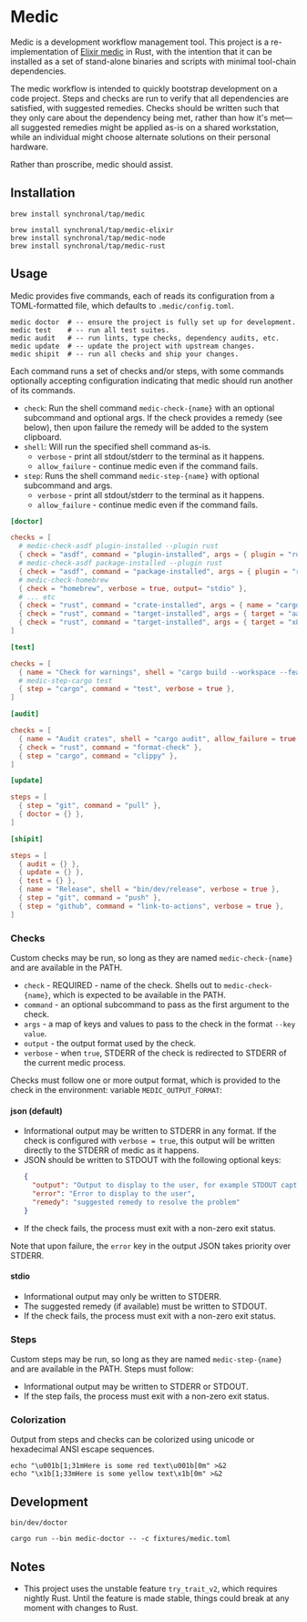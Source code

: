 # Medic

Medic is a development workflow management tool. This project is a
re-implementation of [Elixir medic](https://github.com/synchronal/medic)
in Rust, with the intention that it can be installed as a set of
stand-alone binaries and scripts with minimal tool-chain dependencies.

The medic workflow is intended to quickly bootstrap development on a code
project. Steps and checks are run to verify that all dependencies are
satisfied, with suggested remedies. Checks should be written such that they
only care about the dependency being met, rather than how it's met—all
suggested remedies might be applied as-is on a shared workstation, while
an individual might choose alternate solutions on their personal hardware.

Rather than proscribe, medic should assist.


## Installation

```shell
brew install synchronal/tap/medic

brew install synchronal/tap/medic-elixir
brew install synchronal/tap/medic-node
brew install synchronal/tap/medic-rust
```


## Usage

Medic provides five commands, each of reads its configuration from a
TOML-formatted file, which defaults to `.medic/config.toml`.

```shell
medic doctor  # -- ensure the project is fully set up for development.
medic test    # -- run all test suites.
medic audit   # -- run lints, type checks, dependency audits, etc.
medic update  # -- update the project with upstream changes.
medic shipit  # -- run all checks and ship your changes.
```

Each command runs a set of checks and/or steps, with some commands optionally
accepting configuration indicating that medic should run another of its commands.

- `check`: Run the shell command `medic-check-{name}` with an optional subcommand and
  optional args. If the check provides a remedy (see below), then upon failure the remedy
  will be added to the system clipboard.
- `shell`: Will run the specified shell command as-is.
  - `verbose` - print all stdout/stderr to the terminal as it happens.
  - `allow_failure` - continue medic even if the command fails.
- `step`: Runs the shell command `medic-step-{name}` with optional subcommand and args.
  - `verbose` - print all stdout/stderr to the terminal as it happens.
  - `allow_failure` - continue medic even if the command fails.

```toml
[doctor]

checks = [
  # medic-check-asdf plugin-installed --plugin rust
  { check = "asdf", command = "plugin-installed", args = { plugin = "rust" } },
  # medic-check-asdf package-installed --plugin rust
  { check = "asdf", command = "package-installed", args = { plugin = "rust" } },
  # medic-check-homebrew
  { check = "homebrew", verbose = true, output= "stdio" },
  # ... etc
  { check = "rust", command = "crate-installed", args = { name = "cargo-audit" } },
  { check = "rust", command = "target-installed", args = { target = "aarch64-apple-darwin" } },
  { check = "rust", command = "target-installed", args = { target = "x86_64-apple-darwin" } },
]

[test]

checks = [
  { name = "Check for warnings", shell = "cargo build --workspace --features strict" },
  # medic-step-cargo test
  { step = "cargo", command = "test", verbose = true },
]

[audit]

checks = [
  { name = "Audit crates", shell = "cargo audit", allow_failure = true, verbose = true },
  { check = "rust", command = "format-check" },
  { step = "cargo", command = "clippy" },
]

[update]

steps = [
  { step = "git", command = "pull" },
  { doctor = {} },
]

[shipit]

steps = [
  { audit = {} },
  { update = {} },
  { test = {} },
  { name = "Release", shell = "bin/dev/release", verbose = true },
  { step = "git", command = "push" },
  { step = "github", command = "link-to-actions", verbose = true },
]
```


### Checks

Custom checks may be run, so long as they are named `medic-check-{name}` and are available
in the PATH.

- `check` - REQUIRED - name of the check. Shells out to `medic-check-{name}`, which is expected to be
  available in the PATH.
- `command` - an optional subcommand to pass as the first argument to the check.
- `args` - a map of keys and values to pass to the check in the format `--key value`.
- `output` - the output format used by the check.
- `verbose` - when `true`, STDERR of the check is redirected to STDERR of the current medic process.

Checks must follow one or more output format, which is provided to the check in the environment:
variable `MEDIC_OUTPUT_FORMAT`:

#### json (default)

- Informational output may be written to STDERR in any format. If the check is configured
  with `verbose = true`, this output will be written directly to the STDERR of medic as
  it happens.
- JSON should be written to STDOUT with the following optional keys:
  ```json
  {
    "output": "Output to display to the user, for example STDOUT captured from internal commands",
    "error": "Error to display to the user",
    "remedy": "suggested remedy to resolve the problem"
  }
  ```
- If the check fails, the process must exit with a non-zero exit status.

Note that upon failure, the `error` key in the output JSON takes priority over STDERR.

#### stdio

- Informational output may only be written to STDERR.
- The suggested remedy (if available) must be written to STDOUT.
- If the check fails, the process must exit with a non-zero exit status.


### Steps

Custom steps may be run, so long as they are named `medic-step-{name}` and are available
in the PATH. Steps must follow:

- Informational output may be written to STDERR or STDOUT.
- If the step fails, the process must exit with a non-zero exit status.


### Colorization

Output from steps and checks can be colorized using unicode or hexadecimal ANSI escape sequences.

```shell
echo "\u001b[1;31mHere is some red text\u001b[0m" >&2
echo "\x1b[1;33mHere is some yellow text\x1b[0m" >&2
```


## Development

```shell
bin/dev/doctor

cargo run --bin medic-doctor -- -c fixtures/medic.toml
```


## Notes

- This project uses the unstable feature `try_trait_v2`, which requires
  nightly Rust. Until the feature is made stable, things could break at
  any moment with changes to Rust.
